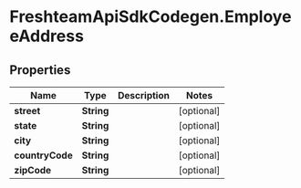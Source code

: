 # FreshteamApiSdkCodegen.EmployeeAddress

## Properties

| Name            | Type       | Description | Notes      |
| --------------- | ---------- | ----------- | ---------- |
| **street**      | **String** |             | [optional] |
| **state**       | **String** |             | [optional] |
| **city**        | **String** |             | [optional] |
| **countryCode** | **String** |             | [optional] |
| **zipCode**     | **String** |             | [optional] |
